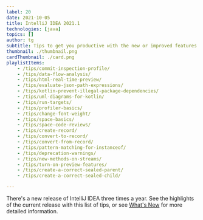 ```yaml
---
label: 20
date: 2021-10-05
title: IntelliJ IDEA 2021.1
technologies: [java]
topics: []
author: tg
subtitle: Tips to get you productive with the new or improved features in IntelliJ IDEA 2021.1
thumbnail: ./thumbnail.png
cardThumbnail: ./card.png
playlistItems:
    - /tips/commit-inspection-profile/
    - /tips/data-flow-analysis/
    - /tips/html-real-time-preview/
    - /tips/evaluate-json-path-expressions/
    - /tips/kotlin-prevent-illegal-package-dependencies/
    - /tips/uml-diagrams-for-kotlin/
    - /tips/run-targets/
    - /tips/profiler-basics/
    - /tips/change-font-weight/
    - /tips/space-basics/
    - /tips/space-code-reviews/
    - /tips/create-record/
    - /tips/convert-to-record/
    - /tips/convert-from-record/
    - /tips/pattern-matching-for-instanceof/
    - /tips/deprecation-warnings/
    - /tips/new-methods-on-streams/
    - /tips/turn-on-preview-features/
    - /tips/create-a-correct-sealed-parent/
    - /tips/create-a-correct-sealed-child/

---
```


There's a new release of IntelliJ IDEA three times a year. See the highlights of the current release with this list of tips, or see [What's New](https://www.jetbrains.com/idea/whatsnew/) for more detailed information.